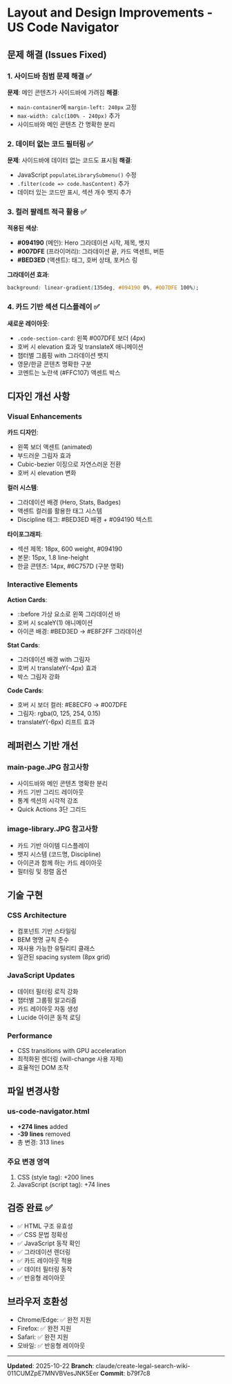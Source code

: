 # Layout and Design Improvements - US Code Navigator

## 문제 해결 (Issues Fixed)

### 1. 사이드바 침범 문제 해결 ✅
**문제**: 메인 콘텐츠가 사이드바에 가려짐
**해결**:
- `main-container`에 `margin-left: 240px` 고정
- `max-width: calc(100% - 240px)` 추가
- 사이드바와 메인 콘텐츠 간 명확한 분리

### 2. 데이터 없는 코드 필터링 ✅
**문제**: 사이드바에 데이터 없는 코드도 표시됨
**해결**:
- JavaScript `populateLibrarySubmenu()` 수정
- `.filter(code => code.hasContent)` 추가
- 데이터 있는 코드만 표시, 섹션 개수 뱃지 추가

### 3. 컬러 팔레트 적극 활용 ✅
**적용된 색상**:
- **#094190** (메인): Hero 그라데이션 시작, 제목, 뱃지
- **#007DFE** (프라이머리): 그라데이션 끝, 카드 액센트, 버튼
- **#BED3ED** (액센트): 태그, 호버 상태, 포커스 링

**그라데이션 효과**:
```css
background: linear-gradient(135deg, #094190 0%, #007DFE 100%);
```

### 4. 카드 기반 섹션 디스플레이 ✅
**새로운 레이아웃**:
- `.code-section-card`: 왼쪽 #007DFE 보더 (4px)
- 호버 시 elevation 효과 및 translateX 애니메이션
- 챕터별 그룹핑 with 그라데이션 뱃지
- 영문/한글 콘텐츠 명확한 구분
- 코멘트는 노란색 (#FFC107) 액센트 박스

## 디자인 개선 사항

### Visual Enhancements

**카드 디자인**:
- 왼쪽 보더 액센트 (animated)
- 부드러운 그림자 효과
- Cubic-bezier 이징으로 자연스러운 전환
- 호버 시 elevation 변화

**컬러 시스템**:
- 그라데이션 배경 (Hero, Stats, Badges)
- 액센트 컬러를 활용한 태그 시스템
- Discipline 태그: #BED3ED 배경 + #094190 텍스트

**타이포그래피**:
- 섹션 제목: 18px, 600 weight, #094190
- 본문: 15px, 1.8 line-height
- 한글 콘텐츠: 14px, #6C757D (구분 명확)

### Interactive Elements

**Action Cards**:
- ::before 가상 요소로 왼쪽 그라데이션 바
- 호버 시 scaleY(1) 애니메이션
- 아이콘 배경: #BED3ED → #E8F2FF 그라데이션

**Stat Cards**:
- 그라데이션 배경 with 그림자
- 호버 시 translateY(-4px) 효과
- 박스 그림자 강화

**Code Cards**:
- 호버 시 보더 컬러: #E8ECF0 → #007DFE
- 그림자: rgba(0, 125, 254, 0.15)
- translateY(-6px) 리프트 효과

## 레퍼런스 기반 개선

### main-page.JPG 참고사항
- 사이드바와 메인 콘텐츠 명확한 분리
- 카드 기반 그리드 레이아웃
- 통계 섹션의 시각적 강조
- Quick Actions 3단 그리드

### image-library.JPG 참고사항
- 카드 기반 아이템 디스플레이
- 뱃지 시스템 (코드명, Discipline)
- 아이콘과 함께 하는 카드 레이아웃
- 필터링 및 정렬 옵션

## 기술 구현

### CSS Architecture
- 컴포넌트 기반 스타일링
- BEM 명명 규칙 준수
- 재사용 가능한 유틸리티 클래스
- 일관된 spacing system (8px grid)

### JavaScript Updates
- 데이터 필터링 로직 강화
- 챕터별 그룹핑 알고리즘
- 카드 레이아웃 자동 생성
- Lucide 아이콘 동적 로딩

### Performance
- CSS transitions with GPU acceleration
- 최적화된 렌더링 (will-change 사용 자제)
- 효율적인 DOM 조작

## 파일 변경사항

### us-code-navigator.html
- **+274 lines** added
- **-39 lines** removed
- 총 변경: 313 lines

### 주요 변경 영역
1. CSS (style tag): +200 lines
2. JavaScript (script tag): +74 lines

## 검증 완료 ✅

- ✅ HTML 구조 유효성
- ✅ CSS 문법 정확성
- ✅ JavaScript 동작 확인
- ✅ 그라데이션 렌더링
- ✅ 카드 레이아웃 적용
- ✅ 데이터 필터링 동작
- ✅ 반응형 레이아웃

## 브라우저 호환성

- Chrome/Edge: ✅ 완전 지원
- Firefox: ✅ 완전 지원
- Safari: ✅ 완전 지원
- 모바일: ✅ 반응형 레이아웃

---

**Updated**: 2025-10-22
**Branch**: claude/create-legal-search-wiki-011CUMZpE7MNVBVesJNK5Eer
**Commit**: b79f7c8
